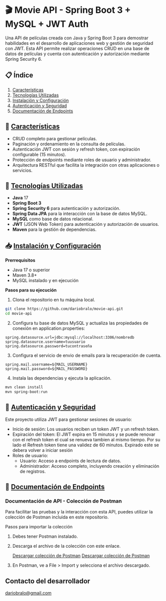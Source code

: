 # 🎬 Movie API - Spring Boot 3 + MySQL + JWT Auth
Una API de películas creada con Java y Spring Boot 3 para demostrar habilidades en el desarrollo de aplicaciones web y 
gestión de seguridad con JWT. Esta API permite realizar operaciones CRUD en una base de datos de películas y cuenta con 
autenticación y autorización mediante Spring Security 6.

## 📋 Índice  

1. [Características](#-características)
2. [Tecnologías Utilizadas](#-tecnologías-utilizadas)
3. [Instalación y Configuración](#-instalación-y-configuración)
4. [Autenticación y Seguridad](#-autenticación-y-seguridad)
5. [Documentación de Endpoints](#-documentación-de-endpoints)
  
## 📜 [Características](#-características)
* CRUD completo para gestionar películas.  
* Paginación y ordenamiento en la consulta de películas.  
* Autenticación JWT con sesión y refresh token, con expiración configurable (15 minutos).  
* Protección de endpoints mediante roles de usuario y administrador.  
* Arquitectura RESTful que facilita la integración con otras aplicaciones o servicios.  

## 🚀 [Tecnologías Utilizadas](#-tecnologías-utilizadas)
* **Java** 17  
* **Spring Boot 3**  
* **Spring Security 6** para autenticación y autorización.  
* **Spring Data JPA** para la interacción con la base de datos MySQL.  
* **MySQL** como base de datos relacional.  
* **JWT** (JSON Web Token) para autenticación y autorización de usuarios.  
* **Maven** para la gestión de dependencias.  

## 📥 [Instalación y Configuración](#-instalación-y-configuración)
**Prerrequisitos**
* Java 17 o superior  
* Maven 3.8+  
* MySQL instalado y en ejecución

**Pasos para su ejecución**
1. Clona el repositorio en tu máquina local.
```bash
git clone https://github.com/dariobralo/movie-api.git
cd movie-api
```  
2. Configura tu base de datos MySQL y actualiza las propiedades de conexión en
   application.properties:
```properties
spring.datasource.url=jdbc:mysql://localhost:3306/nombredb
spring.datasource.username=tuusuario
spring.datasource.password=tucontraseña
```
  
3. Configura el servicio de envio de emails para la recuperación de cuenta.
```properties
spring.mail.username=${MAIL_USERNAME}
spring.mail.password=${MAIL_PASSWORD}
```
4. Instala las dependencias y ejecuta la aplicación.
```bash
mvn clean install
mvn spring-boot:run

```
  
## 🔑 [Autenticación y Seguridad](#-autenticación-y-seguridad)
Este proyecto utiliza JWT para gestionar sesiones de usuario:

* Inicio de sesión: Los usuarios reciben un token JWT y un refresh token.
* Expiración del token: El JWT expira en 15 minutos y se puede renovar con el refresh token
  el cual se renueva tambien al mismo tiempo.
  Por su lado el Refresh token tiene una validez de 60 minutos. Expirado este se debera volver
  a iniciar sesión
* Roles de usuario:
  * Usuario: Acceso a endpoints de lectura de datos.
  * Administrador: Acceso completo, incluyendo creación y eliminación de registros.

## 📖 [Documentación de Endpoints](#-documentación-de-endpoints)
### Documentación de API - Colección de Postman
Para facilitar las pruebas y la interacción con esta API, puedes utilizar la colección de Postman incluida en este repositorio.

Pasos para importar la colección
1. Debes tener Postman instalado.
2. Descarga el archivo de la colección con este enlace.

     [Descargar colección de Postman](https://github.com/dariobralo/movie-api/raw/main/postman/Movie-api.postman_collection.json)
[Descargar colección de Postman](https://github.com/dariobralo/movie-api/raw/main/postman)
4. En Postman, ve a File > Import y selecciona el archivo descargado.
  
  
## Contacto del desarrollador

dariobralo@gmail.com






